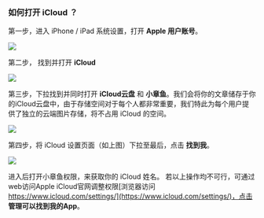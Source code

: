### 如何打开 iCloud ？

第一步，进入 iPhone / iPad 系统设置，打开 **Apple 用户账号**。

![](https://octopus.smcdn.cn/basic/_a9c0ab14a845ac6ed61b710e60555386/md5/c65bd2cf4fbda8838765188fb30893ae.png)

第二步， 找到并打开 **iCloud**

![](https://octopus.smcdn.cn/basic/_a9c0ab14a845ac6ed61b710e60555386/md5/fa53af2b1b1eefdc3a40d01676af4000.png)

第三步，下拉找到并同时打开 **iCloud云盘** 和 **小章鱼**。我们会将你的文章储存于你的iCloud云盘中，由于存储空间对于每个人都非常重要，我们特此为每个用户提供了独立的云端图片存储，将不占用 iCloud 的空间。

![](https://octopus.smcdn.cn/basic/_a9c0ab14a845ac6ed61b710e60555386/md5/d4559c06d3a38b1fdbfb0ea9ba183854.png)

第四步，将 iCloud 设置页面（如上图）下拉至最后，点击 **找到我**。

![](https://octopus.smcdn.cn/basic/_a9c0ab14a845ac6ed61b710e60555386/md5/0908be10ee8c5896a6c9c7a1a44f3130.png)

进入后打开小章鱼权限，来获取你的 iCloud 姓名。
若以上操作均不可行，可通过web访问Apple iCloud官网调整权限[浏览器访问 https://www.icloud.com/settings/](https://www.icloud.com/settings/)，点击 **管理可以找到我的App**。
